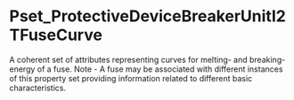 # Pset_ProtectiveDeviceBreakerUnitI2TFuseCurve

A coherent set of attributes representing curves for melting- and breaking-energy of a fuse. Note - A fuse may be associated with different instances of this property set providing information related to different basic characteristics.
